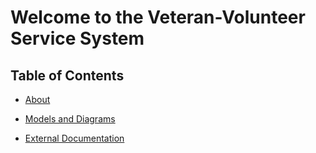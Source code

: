 # Welcome to the Veteran-Volunteer Service System

## Table of Contents

- [About](https://github.com/thebetternewt/veteran-volunteer-apollo-server/wiki/About)

- [Models and Diagrams](https://github.com/thebetternewt/veteran-volunteer-apollo-server/wiki/Models-and-Diagrams)

- [External Documentation](https://github.com/thebetternewt/veteran-volunteer-apollo-server/wiki/External-Documentation)
